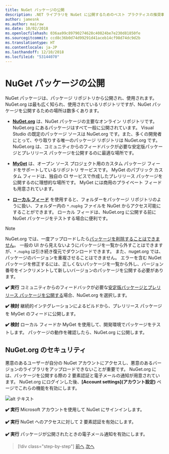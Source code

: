 ```yaml
---
title: NuGet パッケージの公開
description: .NET ライブラリを NuGet に公開するためのベスト プラクティスの推奨事項。
author: jamesnk
ms.author: mairaw
ms.date: 10/02/2018
ms.openlocfilehash: 036aa99c89790274628c40824be7e230d81850fe
ms.sourcegitcommit: ccd8c36b0d74d99291d41aceb14cf98d74dc9d2b
ms.translationtype: HT
ms.contentlocale: ja-JP
ms.lasthandoff: 12/10/2018
ms.locfileid: "53144070"
---
```

# <a name="publishing-a-nuget-package"></a>NuGet パッケージの公開

NuGet パッケージは、パッケージ リポジトリから公開され、使用されます。 NuGet.org は最も広く知られ、使用されているリポジトリですが、NuGet パッケージを公開するための場所は数多くあります。

* **[NuGet.org](https://www.nuget.org/)** は、NuGet パッケージの主要なオンライン リポジトリです。 NuGet.org にあるパッケージはすべて一般に公開されています。 Visual Studio の既定のパッケージ ソースは NuGet.org です。また、多くの開発者にとって、やり取りする唯一のパッケージ リポジトリは NuGet.org です。 NuGet.org は、コミュニティからのフィードバックが必要な安定版パッケージとプレリリース パッケージを公開するのに最適な場所です。

* **[MyGet](https://myget.org/)** は、オープン ソース プロジェクト用のカスタム パッケージ フィードをサポートしているリポジトリ サービスです。 MyGet のパブリック カスタム フィードは、独自の CI サービスで作成したプレリリース パッケージを公開するのに理想的な場所です。 MyGet には商用のプライベート フィードも用意されています。

* **[ローカル フィード](/nuget/hosting-packages/local-feeds)** を使用すると、フォルダーをパッケージ リポジトリのように扱い、フォルダー内の `*.nupkg` ファイルを NuGet からアクセス可能にすることができます。 ローカル フィードは、NuGet.org に公開する前に NuGet パッケージをテストする場合に便利です。

> [!NOTE]
> NuGet.org では、一度アップロードしたら[パッケージを削除することはできません](/nuget/policies/deleting-packages)。 一般の UI から見えないようにパッケージを一覧から外すことはできますが、`*.nupkg` は引き続き復元でダウンロードできます。 また、nuget.org では、パッケージのバージョンを重複させることはできません。 エラーを含む NuGet パッケージを修正するには、正しくないパッケージを一覧から外し、バージョン番号をインクリメントして新しいバージョンのパッケージを公開する必要があります。

**✔️ 実行** コミュニティからのフィードバックが必要な[安定版パッケージとプレリリース パッケージを公開する](/nuget/create-packages/publish-a-package)場合、NuGet.org を選択します。

**✔️ 検討** 継続的インテグレーションによるビルドから、プレリリース パッケージを MyGet のフィードに公開します。

**✔️ 検討** ローカル フィードか MyGet を使用して、開発環境でパッケージをテストします。 パッケージの動作を確認したら、NuGet.org に公開します。

## <a name="nugetorg-security"></a>NuGet.org のセキュリティ

悪意のあるユーザーが自分の NuGet アカウントにアクセスし、悪意のあるバージョンのライブラリをアップロードできないことが重要です。 NuGet.org には、パッケージを公開する際の 2 要素認証と電子メールの通知が用意されています。 NuGet.org にログインした後、**[Account settings]\(アカウント設定\)** ページでこれらの機能を有効にします。

![alt テキスト](./media/publish-nuget-package/nuget-2fa.png "NuGet アカウントのセキュリティ")

**✔️ 実行** Microsoft アカウントを使用して NuGet にサインインします。

**✔️ 実行** NuGet へのアクセスに対して 2 要素認証を有効にします。

**✔️ 実行** パッケージが公開されたときの電子メール通知を有効にします。

>[!div class="step-by-step"]
>[前へ](sourcelink.md)
>[次へ](versioning.md)